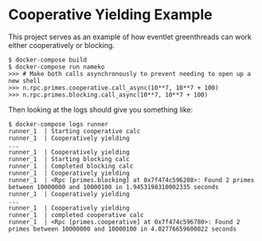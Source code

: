 # Cooperative Yielding Example

This project serves as an example of how eventlet greenthreads can work either
cooperatively or blocking.

```
$ docker-compose build
$ docker-compose run nameko
>>> # Make both calls asynchronously to prevent needing to open up a new shell
>>> n.rpc.primes.cooperative.call_async(10**7, 10**7 + 100)
>>> n.rpc.primes.blocking.call_async(10**7, 10**7 + 100)
```

Then looking at the logs should give you something like:

```
$ docker-compose logs runner
runner_1  | Starting cooperative calc
runner_1  | Cooperatively yielding
...
runner_1  | Cooperatively yielding
runner_1  | Starting blocking calc
runner_1  | Completed blocking calc
runner_1  | Cooperatively yielding
runner_1  | <Rpc [primes.blocking] at 0x7f474c596208>: Found 2 primes between 10000000 and 10000100 in 1.9453198310002335 seconds
runner_1  | Cooperatively yielding
...
runner_1  | Cooperatively yielding
runner_1  | completed cooperative calc
runner_1  | <Rpc [primes.cooperative] at 0x7f474c596780>: Found 2 primes between 10000000 and 10000100 in 4.02776659600022 seconds
```